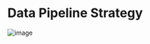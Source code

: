 # Data Pipeline Strategy

![image](https://github.com/user-attachments/assets/7dc367c1-0d4d-4a01-b47a-06530a179c84)

